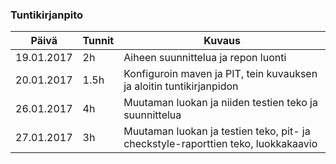 ### Tuntikirjanpito
Päivä | Tunnit | Kuvaus
--------------- | ----- | ------
19.01.2017 | 2h | Aiheen suunnittelua ja repon luonti
20.01.2017 | 1.5h | Konfiguroin maven ja PIT, tein kuvauksen ja aloitin tuntikirjanpidon
26.01.2017 | 4h | Muutaman luokan ja niiden testien teko ja suunnittelua
27.01.2017 | 3h | Muutaman luokan ja testien teko, pit- ja checkstyle-raporttien teko, luokkakaavio